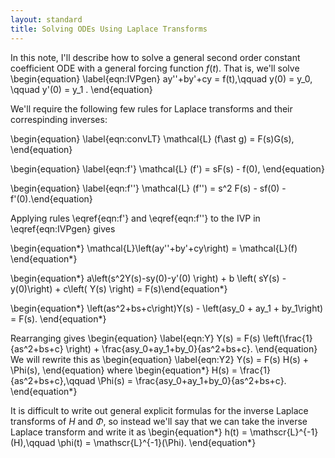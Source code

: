 ```yaml
---
layout: standard
title: Solving ODEs Using Laplace Transforms
---
```


In this note, I'll describe how to solve a general second order constant coefficient ODE with a general forcing function $f(t)$. That is, we'll solve
\begin{equation} 
\label{eqn:IVPgen}   ay''+by'+cy = f(t),\qquad  y(0) = y_0, \qquad  y'(0) = y_1  .
\end{equation}

We'll require the following few rules for Laplace transforms and their correspinding inverses:

\begin{equation} \label{eqn:convLT}  \mathcal{L} (f\ast g) = F(s)G(s), \end{equation}

\begin{equation} \label{eqn:f'}  \mathcal{L} (f') = sF(s) - f(0), \end{equation}

\begin{equation} \label{eqn:f''}  \mathcal{L} (f'') = s^2 F(s) - sf(0) - f'(0).\end{equation}

Applying rules \eqref{eqn:f'} and \eqref{eqn:f''} to the IVP in \eqref{eqn:IVPgen} gives

\begin{equation*}
\mathcal{L}\left(ay''+by'+cy\right) = \mathcal{L}(f)
\end{equation*} 

\begin{equation*}
a\left(s^2Y(s)-sy(0)-y'(0) \right) + b \left( sY(s) -y(0)\right) + c\left( Y(s) \right) = F(s)\end{equation*}

\begin{equation*}
\left(as^2+bs+c\right)Y(s) - \left(asy_0 + ay_1 + by_1\right) = F(s).
\end{equation*} 

Rearranging gives
\begin{equation} \label{eqn:Y}
Y(s) = F(s) \left(\frac{1}{as^2+bs+c} \right) + \frac{asy_0+ay_1+by_0}{as^2+bs+c}.
\end{equation}
We will rewrite this as 
\begin{equation} \label{eqn:Y2}
Y(s) = F(s) H(s) + \Phi(s),
\end{equation}
where
\begin{equation*}
H(s) = \frac{1}{as^2+bs+c},\qquad 
\Phi(s) = \frac{asy_0+ay_1+by_0}{as^2+bs+c}.
\end{equation*}

It is difficult to write out general explicit formulas for the inverse Laplace transforms of $H$ and $\Phi$, so instead we'll say that we can take the inverse Laplace transform and write it as
\begin{equation*} 
h(t) = \mathscr{L}^{-1}(H),\qquad \phi(t) = \mathscr{L}^{-1}(\Phi).
\end{equation*} 

